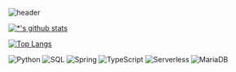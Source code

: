 ![header](https://capsule-render.vercel.app/api?type=wave&color=auto&height=300&section=header&text=Github%20Repo&fontSize=90)

[![*'s github stats](https://github-readme-stats.vercel.app/api?username=whitney-yeonney)](https://github.com/whitney-yeonney)

[![Top Langs](https://github-readme-stats.vercel.app/api/top-langs/?username=whitney-yeonney)](https://github.com/whitney-yeonney/github-readme-stats)

![Python](https://img.shields.io/badge/-Python-123456?style=flat-square&logo=C&logoColor=black)
![SQL](https://img.shields.io/badge/-SQL-007396?style=flat&logo=Java&logoColor=ffffff)
![Spring](https://img.shields.io/badge/-Spring-6DB33F?style=for-the-badge&logo=Spring&logoColor=white)
![TypeScript](https://img.shields.io/badge/-TypeScript-3178C6?style=flat-square&logo=TypeScript&logoColor=white)
![Serverless](https://img.shields.io/badge/-Serverless-FD5750?style=flat-square&logo=Serverless&logoColor=magenta)
![MariaDB](https://img.shields.io/badge/-MariaDB-1F305F?style=flat-square&logo=mariadb&logoColor=white)
